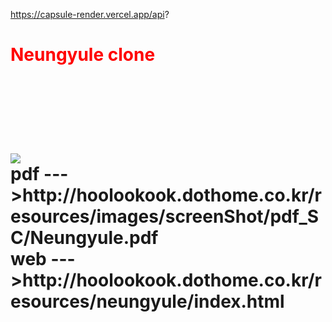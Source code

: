 https://capsule-render.vercel.app/api?

<h1 style="color: red">Neungyule clone<h1><br><br><br>
<img src="https://capsule-render.vercel.app/api?type=wave&color=auto&height=300&section=header&text=capsule%20render&fontSize=90" /><br>
pdf --->http://hoolookook.dothome.co.kr/resources/images/screenShot/pdf_SC/Neungyule.pdf<br>
web --->http://hoolookook.dothome.co.kr/resources/neungyule/index.html
